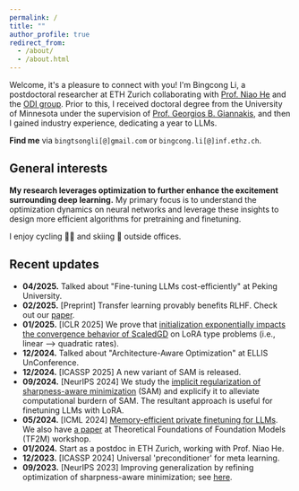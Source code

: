 ```yaml
---
permalink: /
title: ""
author_profile: true
redirect_from: 
  - /about/
  - /about.html
---
```

Welcome, it's a pleasure to connect with you! I'm Bingcong Li, a postdoctoral researcher at ETH Zurich collaborating with [Prof. Niao He](https://odi.inf.ethz.ch/niaohe) and the [ODI group](https://odi.inf.ethz.ch/). Prior to this, I received doctoral degree from the University of Minnesota under the supervision of [Prof. Georgios B. Giannakis](https://sites.google.com/umn.edu/giannakis/home), and then I gained industry experience, dedicating a year to LLMs.


**Find me** via `bingtsongli[@]gmail.com` or `bingcong.li[@]inf.ethz.ch`.


General interests
-----------

**My research leverages optimization to further enhance the excitement surrounding deep learning.** My primary focus is to understand the optimization dynamics on neural networks and leverage these insights to design more efficient algorithms for pretraining and finetuning.

I enjoy cycling 🚴🏻 and skiing 🎿 outside offices.


Recent updates
-----------
- **04/2025.** Talked about "Fine-tuning LLMs cost-efficiently" at Peking University.
- **02/2025.** [Preprint] Transfer learning provably benefits RLHF. Check out our [paper](https://arxiv.org/abs/2502.19255v1).
- **01/2025.** [ICLR 2025] We prove that [initialization exponentially impacts the convergence behavior of ScaledGD](https://arxiv.org/abs/2410.18965) on LoRA type problems (i.e., linear --> quadratic rates). 
- **12/2024.** Talked about "Architecture-Aware Optimization" at ELLIS UnConference.
- **12/2024.** [ICASSP 2025] A new variant of SAM is released.
- **09/2024.** [NeurIPS 2024] We study the [implicit regularization of sharpness-aware minimization](https://arxiv.org/abs/2410.14802) (SAM) and explicify it to alleviate computational burdern of SAM. The resultant approach is useful for finetuning LLMs with LoRA.
- **05/2024.** [ICML 2024] [Memory-efficient private finetuning for LLMs](https://arxiv.org/pdf/2310.09639). We also have [a paper](https://openreview.net/pdf?id=chI7jvNkwK) at Theoretical Foundations of Foundation Models (TF2M) workshop. 
- **01/2024.** Start as a postdoc in ETH Zurich, working with Prof. Niao He. 
- **12/2023.** [ICASSP 2024] Universal 'preconditioner' for meta learning.
- **09/2023.** [NeurIPS 2023] Improving generalization by refining optimization of sharpness-aware minimization; see [here](https://arxiv.org/abs/2309.15639).
